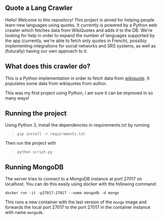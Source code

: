 Quote a Lang Crawler
------

Hello! Welcome to this repository!  This project is aimed for helping people learn new languages using quotes. It currently is powered by a Python web crawler which fetches data from WikiQuotes and adds it to the DB.  We're looking for help in order to expand the number of languages supported by the app (currently, we're able to fetch only quotes in French), possibly implementing integrations for social networks and SRS systems, as well as (futurally) having our own approach to it.

What does this crawler do?
------

This is a Python implementation in order to fetch data from [wikiquote](https://en.wikiquote.org/wiki/Main_Page). It populates some data from wikiquotes from author.

This was my first project using Python, I am sure it can be improved in so many ways!

Running the project
------

Using Python 3, install the dependencies in requirements.txt by running

 > `pip install -r requirements.txt`

Then run the project with 

 > `python script.py`


## Running MongoDB

The server tries to connect to a MongoDB instance at port 27017 on localhost. You can do this easily using docker with the following command:

`docker run -it -p27017:27017 --name mongodb -d mongo`

This runs a new container with the last version of the `mongo` image and forwards the local port 27017 to the port 27017 in the container instance with name `mongodb`.

